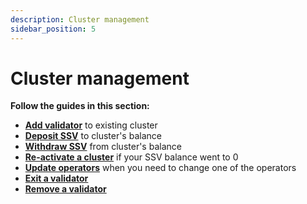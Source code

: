 ```yaml
---
description: Cluster management
sidebar_position: 5
---
```


# Cluster management

**Follow the guides in this section:**
- [**Add validator**](./adding-validator-to-existing-cluster.md) to existing cluster
- [**Deposit SSV**](./depositing-ssv.md) to cluster's balance
- [**Withdraw SSV**](./withdrawing-ssv.md) from cluster's balance
- [**Re-activate a cluster**](./re-activating-a-cluster.md) if your SSV balance went to 0
- [**Update operators**](./update-operators.md) when you need to change one of the operators
- [**Exit a validator**](./exiting-a-validator.md)
- [**Remove a validator**](./removing-a-validator.md)